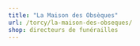 ```yaml
---
title: "La Maison des Obsèques"
url: /torcy/la-maison-des-obseques/
shop: directeurs de funérailles
---
```

